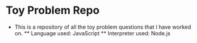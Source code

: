 # Toy Problem Repo
* This is a repository of all the toy problem questions that I have worked on.
** Language used: JavaScript
** Interpreter used: Node.js


